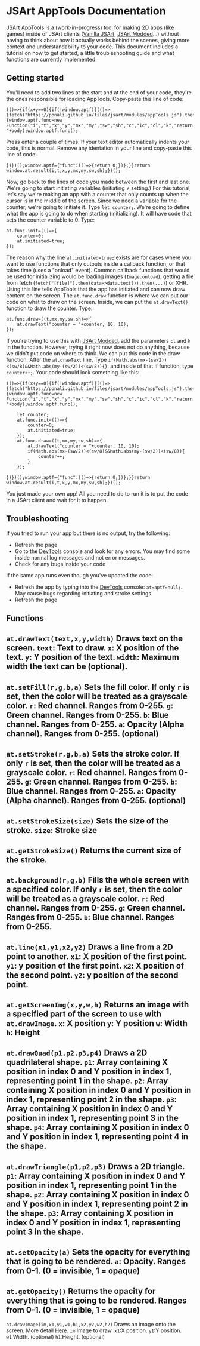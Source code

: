 # JSArt AppTools Documentation
JSArt AppTools is a (work-in-progress) tool for making 2D apps (like games) inside of JSArt clients ([Vanilla JSArt](https://ponali.github.io/files/jsart/index.html), [JSArt Modded](https://jsam.codersquack.nl/)...) without having to think about how it actually works behind the scenes, giving more context and understandability to your code.
This document includes a tutorial on how to get started, a little troubleshooting guide and what functions are currently implemented.

## Getting started
You'll need to add two lines at the start and at the end of your code, they're the ones responsible for loading AppTools.
Copy-paste this line of code:
```
(()=>{if(x+y==0){if(!window.aptf){(()=>{fetch("https://ponali.github.io/files/jsart/modules/appTools.js").then(data=>data.text()).then((body)=>{window.aptf.func=new Function("i","t","x","y","mx","my","sw","sh","c","ic","cl","k","return "+body);window.aptf.func();
```
Press enter a couple of times. If your text editor automatically indents your code, this is normal.
Remove any identation in your line and copy-paste this line of code:
```
})})();window.aptf={"func":(()=>{return 0;})};}}return window.at.result(i,t,x,y,mx,my,sw,sh);})();
```
Now, go back to the lines of code you made between the first and last one. We're going to start initiating variables (initiating ≠ setting.)
For this tutorial, let's say we're making an app with a counter that only counts up when the cursor is in the middle of the screen.
Since we need a variable for the counter, we're going to initiate it. Type `let counter;`.
We're going to define what the app is going to do when starting (initializing). It will have code that sets the counter variable to 0. Type:
```
at.func.init=(()=>{
    counter=0;
    at.initiated=true;
});
```
The reason why the line `at.initiated=true;` exists are for cases where you want to use functions that only outputs inside a callback function, or that takes time (uses a "onload" event). Common callback functions that would be used for initializing would be loading images (`Image.onload`), getting a file from fetch (`fetch("[file]").then(data=>data.text()).then(...)`) or XHR. Using this line tells AppTools that the app has initiated and can now draw content on the screen.
The `at.func.draw` function is where we can put our code on what to draw on the screen. Inside, we can put the `at.drawText()` function to draw the counter. Type:
```
at.func.draw=((t,mx,my,sw,sh)=>{
    at.drawText("counter = "+counter, 10, 10);
});
```
If you're trying to use this with [JSArt Modded](https://jsam.codersquack.nl/), add the parameters `cl` and `k` in the function.
However, trying it right now does not do anything, because we didn't put code on where to think. We can put this code in the draw function. After the `at.drawText` line, Type `if(Math.abs(mx-(sw/2))<(sw/8)&&Math.abs(my-(sw/2))<(sw/8)){}`, and inside of that if function, type `counter++;`. Your code should look something like this:
```
(()=>{if(x+y==0){if(!window.aptf){(()=>{fetch("https://ponali.github.io/files/jsart/modules/appTools.js").then(data=>data.text()).then((body)=>{window.aptf.func=new Function("i","t","x","y","mx","my","sw","sh","c","ic","cl","k","return "+body);window.aptf.func();

    let counter;
    at.func.init=(()=>{
        counter=0;
        at.initiated=true;
    });
    at.func.draw=((t,mx,my,sw,sh)=>{
        at.drawText("counter = "+counter, 10, 10);
        if(Math.abs(mx-(sw/2))<(sw/8)&&Math.abs(my-(sw/2))<(sw/8)){
            counter++;
        }
    });
    
})})();window.aptf={"func":(()=>{return 0;})};}}return window.at.result(i,t,x,y,mx,my,sw,sh);})();
```
You just made your own app! All you need to do to run it is to put the code in a JSArt client and wait for it to happen.

## Troubleshooting
If you tried to run your app but there is no output, try the following:
- Refresh the page
- Go to the [DevTools](https://developer.chrome.com/docs/devtools/open) console and look for any errors. You may find some inside normal log messages and not error messages.
- Check for any bugs inside your code

If the same app runs even though you've updated the code:
- Refresh the app by typing into the [DevTools](https://developer.chrome.com/docs/devtools/open) console: `at=aptf=null;`. May cause bugs regarding initiating and stroke settings.
- Refresh the page

## Functions

`at.drawText(text,x,y,width)`
Draws text on the screen.
`text`: Text to draw.
`x`: X position of the text.
`y`: Y position of the text.
`width`: Maximum width the text can be (optional).
---
`at.setFill(r,g,b,a)`
Sets the fill color. If only `r` is set, then the color will be treated as a grayscale color.
`r`: Red channel. Ranges from 0-255.
`g`: Green channel. Ranges from 0-255.
`b`: Blue channel. Ranges from 0-255.
`a`: Opacity (Alpha channel). Ranges from 0-255. (optional)
---
`at.setStroke(r,g,b,a)`
Sets the stroke color. If only `r` is set, then the color will be treated as a grayscale color.
`r`: Red channel. Ranges from 0-255.
`g`: Green channel. Ranges from 0-255.
`b`: Blue channel. Ranges from 0-255.
`a`: Opacity (Alpha channel). Ranges from 0-255. (optional)
---
`at.setStrokeSize(size)`
Sets the size of the stroke.
`size`: Stroke size
---
`at.getStrokeSize()`
Returns the current size of the stroke.
---
`at.background(r,g,b)`
Fills the whole screen with a specified color. If only `r` is set, then the color will be treated as a grayscale color.
`r`: Red channel. Ranges from 0-255.
`g`: Green channel. Ranges from 0-255.
`b`: Blue channel. Ranges from 0-255.
---
`at.line(x1,y1,x2,y2)`
Draws a line from a 2D point to another.
`x1`: X position of the first point.
`y1`: y position of the first point.
`x2`: X position of the second point.
`y2`: y position of the second point.
---
`at.getScreenImg(x,y,w,h)`
Returns an image with a specified part of the screen to use with `at.drawImage`.
`x`: X position
`y`: Y position
`w`: Width
`h`: Height
---
`at.drawQuad(p1,p2,p3,p4)`
Draws a 2D quadrilateral shape.
`p1`: Array containing X position in index 0 and Y position in index 1, representing point 1 in the shape.
`p2`: Array containing X position in index 0 and Y position in index 1, representing point 2 in the shape.
`p3`: Array containing X position in index 0 and Y position in index 1, representing point 3 in the shape.
`p4`: Array containing X position in index 0 and Y position in index 1, representing point 4 in the shape.
---
`at.drawTriangle(p1,p2,p3)`
Draws a 2D triangle.
`p1`: Array containing X position in index 0 and Y position in index 1, representing point 1 in the shape.
`p2`: Array containing X position in index 0 and Y position in index 1, representing point 2 in the shape.
`p3`: Array containing X position in index 0 and Y position in index 1, representing point 3 in the shape.
---
`at.setOpacity(a)`
Sets the opacity for everything that is going to be rendered.
`a`: Opacity. Ranges from 0-1. (0 = invisible, 1 = opaque)
---
`at.getOpacity()`
Returns the opacity for everything that is going to be rendered. Ranges from 0-1. (0 = invisible, 1 = opaque)
---
`at.drawImage(im,x1,y1,w1,h1,x2,y2,w2,h2)`
Draws an image onto the screen. More detail [Here](https://developer.mozilla.org/fr/docs/Web/API/CanvasRenderingContext2D/drawImage).
`im`:Image to draw.
`x1`:X position.
`y1`:Y position.
`w1`:Width. (optional)
`h1`:Height. (optional)